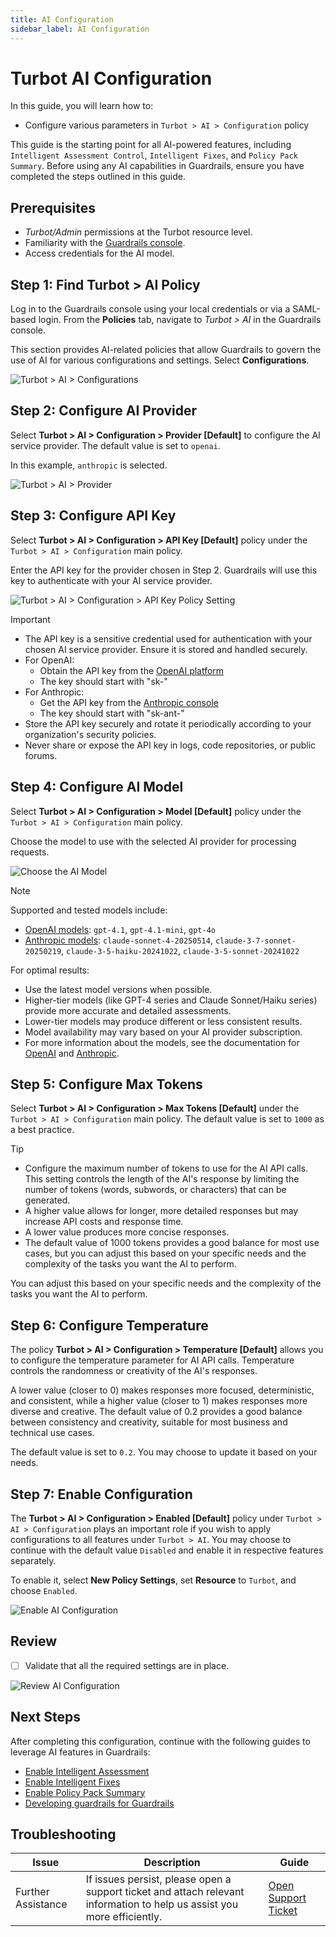 ```yaml
---
title: AI Configuration
sidebar_label: AI Configuration
---
```


# Turbot AI Configuration

In this guide, you will learn how to:

- Configure various parameters in `Turbot > AI > Configuration` policy

This guide is the starting point for all AI-powered features, including `Intelligent Assessment Control`, `Intelligent Fixes`, and `Policy Pack Summary`. Before using any AI capabilities in Guardrails, ensure you have completed the steps outlined in this guide.

## Prerequisites

- *Turbot/Admin* permissions at the Turbot resource level.
- Familiarity with the [Guardrails console](https://turbot.com/guardrails/docs/getting-started/).
- Access credentials for the AI model.


## Step 1: Find Turbot > AI Policy

Log in to the Guardrails console using your local credentials or via a SAML-based login. From the **Policies** tab, navigate to *Turbot > AI* in the Guardrails console.

This section provides AI-related policies that allow Guardrails to govern the use of AI for various configurations and settings. Select **Configurations**.

![Turbot > AI > Configurations](./turbot-ai-configuration.png)

## Step 2: Configure AI Provider

Select **Turbot > AI > Configuration > Provider [Default]** to configure the AI service provider. The default value is set to `openai`.

In this example, `anthropic` is selected.

![Turbot > AI > Provider](./turbot-ai-provider.png)

## Step 3: Configure API Key

Select **Turbot > AI > Configuration > API Key [Default]** policy under the `Turbot > AI > Configuration` main policy.

Enter the API key for the provider chosen in Step 2. Guardrails will use this key to authenticate with your AI service provider.

![Turbot > AI > Configuration > API Key Policy Setting](./turbot-ai-api-key.png)

> [!IMPORTANT]
> - The API key is a sensitive credential used for authentication with your chosen AI service provider. Ensure it is stored and handled securely.
> - For OpenAI:
>   - Obtain the API key from the [OpenAI platform](https://platform.openai.com/api-keys)
>   - The key should start with "sk-"
> - For Anthropic:
>   - Get the API key from the [Anthropic console](https://console.anthropic.com/settings/keys)
>   - The key should start with "sk-ant-"
> - Store the API key securely and rotate it periodically according to your organization's security policies.
> - Never share or expose the API key in logs, code repositories, or public forums.

## Step 4: Configure AI Model

Select **Turbot > AI > Configuration > Model [Default]** policy under the `Turbot > AI > Configuration` main policy.

Choose the model to use with the selected AI provider for processing requests.

![Choose the AI Model](./turbot-ai-model.png)

> [!NOTE]
> Supported and tested models include:
> - [OpenAI models](https://platform.openai.com/docs/pricing#latest-models): `gpt-4.1`, `gpt-4.1-mini`, `gpt-4o`
> - [Anthropic models](https://docs.anthropic.com/en/docs/about-claude/models/overview#model-names): `claude-sonnet-4-20250514`, `claude-3-7-sonnet-20250219`, `claude-3-5-haiku-20241022`, `claude-3-5-sonnet-20241022`
>
> For optimal results:
> - Use the latest model versions when possible.
> - Higher-tier models (like GPT-4 series and Claude Sonnet/Haiku series) provide more accurate and detailed assessments.
> - Lower-tier models may produce different or less consistent results.
> - Model availability may vary based on your AI provider subscription.
> - For more information about the models, see the documentation for [OpenAI](https://platform.openai.com/docs/models) and [Anthropic](https://docs.anthropic.com/en/docs/models-overview).

## Step 5: Configure Max Tokens

Select **Turbot > AI > Configuration > Max Tokens [Default]** under the `Turbot > AI > Configuration` main policy. The default value is set to `1000` as a best practice.

> [!TIP]
> - Configure the maximum number of tokens to use for the AI API calls. This setting controls the length of the AI's response by limiting the number of tokens (words, subwords, or characters) that can be generated.
> - A higher value allows for longer, more detailed responses but may increase API costs and response time.
> - A lower value produces more concise responses.
> - The default value of 1000 tokens provides a good balance for most use cases, but you can adjust this based on your specific needs and the complexity of the tasks you want the AI to perform.

You can adjust this based on your specific needs and the complexity of the tasks you want the AI to perform.

## Step 6: Configure Temperature

The policy **Turbot > AI > Configuration > Temperature [Default]** allows you to configure the temperature parameter for AI API calls. Temperature controls the randomness or creativity of the AI's responses.

A lower value (closer to 0) makes responses more focused, deterministic, and consistent, while a higher value (closer to 1) makes responses more diverse and creative. The default value of 0.2 provides a good balance between consistency and creativity, suitable for most business and technical use cases.

The default value is set to `0.2`. You may choose to update it based on your needs.

## Step 7: Enable Configuration

The **Turbot > AI > Configuration > Enabled [Default]** policy under `Turbot > AI > Configuration` plays an important role if you wish to apply configurations to all features under `Turbot > AI`. You may choose to continue with the default value `Disabled` and enable it in respective features separately.

To enable it, select **New Policy Settings**, set **Resource** to `Turbot`, and choose `Enabled`.

![Enable AI Configuration](./turbot-ai-configuration-enabled.png)

## Review

- [ ] Validate that all the required settings are in place.

![Review AI Configuration](./turbot-ai-configuration-review.png)

## Next Steps

After completing this configuration, continue with the following guides to leverage AI features in Guardrails:

- [Enable Intelligent Assessment](/guardrails/docs/guides/using-guardrails/ai/enable-intelligent-assessment)
- [Enable Intelligent Fixes](/guardrails/docs/guides/using-guardrails/ai/enable-intelligent-fixes/)
- [Enable Policy Pack Summary](/guardrails/docs/guides/using-guardrails/ai/enable-policy-pack-summary/)
- [Developing guardrails for Guardrails](/guardrails/docs/developers/)


## Troubleshooting

| Issue                  | Description                                                                                                                   | Guide                                      |
|------------------------|-------------------------------------------------------------------------------------------------------------------------------|--------------------------------------------|
| Further Assistance     | If issues persist, please open a support ticket and attach relevant information to help us assist you more efficiently.       | [Open Support Ticket](https://support.turbot.com) |